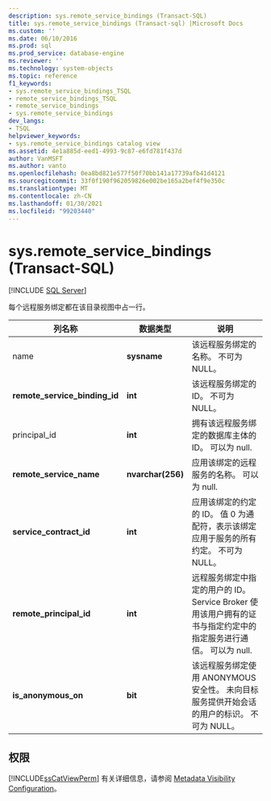 ```yaml
---
description: sys.remote_service_bindings (Transact-SQL)
title: sys.remote_service_bindings (Transact-sql) |Microsoft Docs
ms.custom: ''
ms.date: 06/10/2016
ms.prod: sql
ms.prod_service: database-engine
ms.reviewer: ''
ms.technology: system-objects
ms.topic: reference
f1_keywords:
- sys.remote_service_bindings_TSQL
- remote_service_bindings_TSQL
- remote_service_bindings
- sys.remote_service_bindings
dev_langs:
- TSQL
helpviewer_keywords:
- sys.remote_service_bindings catalog view
ms.assetid: 4e1a885d-eed1-4993-9c87-e6fd781f437d
author: VanMSFT
ms.author: vanto
ms.openlocfilehash: 0ea8bd821e577f50f70bb141a17739afb41d4121
ms.sourcegitcommit: 33f0f190f962059826e002be165a2bef4f9e350c
ms.translationtype: MT
ms.contentlocale: zh-CN
ms.lasthandoff: 01/30/2021
ms.locfileid: "99203440"
---
```

# <a name="sysremote_service_bindings-transact-sql"></a>sys.remote_service_bindings (Transact-SQL)
[!INCLUDE [SQL Server](../../includes/applies-to-version/sqlserver.md)]

  每个远程服务绑定都在该目录视图中占一行。 
  
|列名称|数据类型|说明|  
|-----------------|---------------|-----------------|  
|name|**sysname**|该远程服务绑定的名称。 不可为 NULL。|  
|**remote_service_binding_id**|**int**|该远程服务绑定的 ID。 不可为 NULL。|  
|principal_id|**int**|拥有该远程服务绑定的数据库主体的 ID。 可以为 null.|  
|**remote_service_name**|**nvarchar(256)**|应用该绑定的远程服务的名称。 可以为 null.|  
|**service_contract_id**|**int**|应用该绑定的约定的 ID。 值 0 为通配符，表示该绑定应用于服务的所有约定。 不可为 NULL。|  
|**remote_principal_id**|**int**|远程服务绑定中指定的用户的 ID。 Service Broker 使用该用户拥有的证书与指定约定中的指定服务进行通信。 可以为 null.|  
|**is_anonymous_on**|**bit**|该远程服务绑定使用 ANONYMOUS 安全性。 未向目标服务提供开始会话的用户的标识。 不可为 NULL。|  
  
## <a name="permissions"></a>权限  
 [!INCLUDE[ssCatViewPerm](../../includes/sscatviewperm-md.md)] 有关详细信息，请参阅 [Metadata Visibility Configuration](../../relational-databases/security/metadata-visibility-configuration.md)。  
  
  
